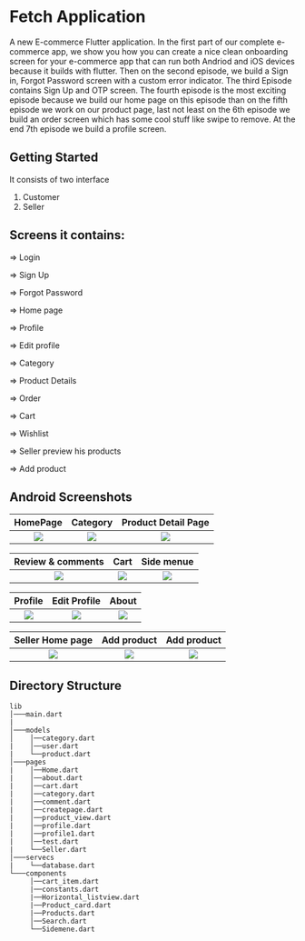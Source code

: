 # Fetch Application

A new E-commerce Flutter application.
In the first part of our complete e-commerce app, we show you how you can create a nice clean onboarding screen for your e-commerce app that can run both Andriod and iOS devices because it builds with flutter. Then on the second episode, we build a Sign in, Forgot Password screen with a custom error indicator. The third Episode contains Sign Up and OTP screen. The fourth episode is the most exciting episode because we build our home page on this episode than on the fifth episode we work on our product page, last not least on the 6th episode we build an order screen which has some cool stuff like swipe to remove. At the end 7th episode we build a profile screen.




## Getting Started
It consists of two interface
1. Customer
2. Seller
## Screens it contains:

=> Login

=> Sign Up

=> Forgot Password

=> Home page

=> Profile

=> Edit profile

=> Category

=> Product Details

=> Order

=> Cart

=> Wishlist

=> Seller preview his products

=> Add product

## Android Screenshots

  HomePage                 |   Category        |  Product Detail Page
:-------------------------:|:-------------------------:|:-------------------------:
![](/preview/1.jpg)|![](/preview/2.jpg)|![](/preview/3.jpg)

  Review & comments        |   Cart                    |  Side menue
:-------------------------:|:-------------------------:|:-------------------------:
![](/preview/4.jpg)|![](/preview/5.jpg)|![](/preview/6.jpg)

  Profile                |   Edit Profile        |  About
:-------------------------:|:-------------------------:|:-------------------------:
![](/preview/7.jpg)|![](/preview/8.jpg)|![](/preview/9.jpg)

  Seller Home page         |   Add product        |  Add product
:-------------------------:|:-------------------------:|:-------------------------:
![](/preview/10.jpg)|![](/preview/11.jpg)|![](/preview/12.jpg)


## Directory Structure
```
lib
│───main.dart    
|
│───models
│    │──category.dart
|    │──user.dart
|    └──product.dart
│───pages
|    │──Home.dart
|    │──about.dart
|    │──cart.dart
|    │──category.dart
|    │──comment.dart
|    │──createpage.dart
|    │──product_view.dart
|    │──profile.dart
|    │──profile1.dart
|    │──test.dart
|    └──Seller.dart
│───servecs
|    └──database.dart
└───components
     │──cart_item.dart
     |──constants.dart
     |──Horizontal_listview.dart
     |──Product_card.dart
     |──Products.dart
     │──Search.dart
     └──Sidemene.dart
```
